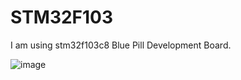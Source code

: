 # STM32F103
I am using stm32f103c8 Blue Pill Development Board.


![image](https://user-images.githubusercontent.com/88330257/207234320-72ce15bf-8825-411c-ba6d-6f89fb8e59f9.png)
